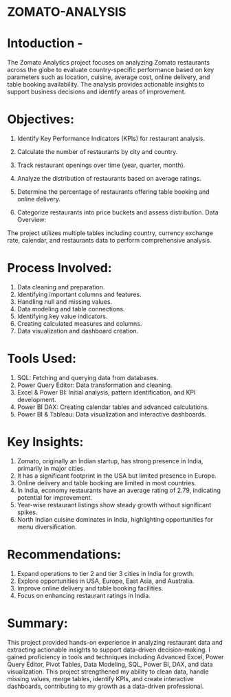 # ZOMATO-ANALYSIS

# Intoduction -
 The Zomato Analytics project focuses on analyzing Zomato restaurants across the globe to evaluate country-specific performance based on key parameters such as location, cuisine, average cost, online delivery, and table booking availability. The analysis provides actionable insights to support business decisions and identify areas of improvement.

# Objectives:

 1. Identify Key Performance Indicators (KPIs) for restaurant analysis.

 2. Calculate the number of restaurants by city and country.

 3. Track restaurant openings over time (year, quarter, month).

 4. Analyze the distribution of restaurants based on average ratings.

 5. Determine the percentage of restaurants offering table booking and online delivery.

 6. Categorize restaurants into price buckets and assess distribution.
  Data Overview:

The project utilizes multiple tables including country, currency exchange rate, calendar, and restaurants data to perform comprehensive analysis.

# Process Involved:

 1. Data cleaning and preparation.
 2. Identifying important columns and features.
 3. Handling null and missing values.
 4. Data modeling and table connections.
 5. Identifying key value indicators.
 6. Creating calculated measures and columns.
 7. Data visualization and dashboard creation.

# Tools Used:

 1. SQL: Fetching and querying data from databases.
 2. Power Query Editor: Data transformation and cleaning.
 3. Excel & Power BI: Initial analysis, pattern identification, and KPI development.
 4. Power BI DAX: Creating calendar tables and advanced calculations.
 5. Power BI & Tableau: Data visualization and interactive dashboards.

# Key Insights:

 1. Zomato, originally an Indian startup, has strong presence in India, primarily in major cities.
 2. It has a significant footprint in the USA but limited presence in Europe.
 3. Online delivery and table booking are limited in most countries.
 4. In India, economy restaurants have an average rating of 2.79, indicating potential for improvement.
 5. Year-wise restaurant listings show steady growth without significant spikes.
 6. North Indian cuisine dominates in India, highlighting opportunities for menu diversification.

# Recommendations:

 1. Expand operations to tier 2 and tier 3 cities in India for growth.
 2. Explore opportunities in USA, Europe, East Asia, and Australia.
 3. Improve online delivery and table booking facilities.
 4. Focus on enhancing restaurant ratings in India.

# Summary:

 This project provided hands-on experience in analyzing restaurant data and extracting actionable insights to support data-driven decision-making. I gained proficiency in tools and techniques including Advanced Excel, Power Query Editor, Pivot Tables, Data Modeling, SQL, Power BI, DAX, and data visualization. This project strengthened my ability to clean data, handle missing values, merge tables, identify KPIs, and create interactive dashboards, contributing to my growth as a data-driven professional.
